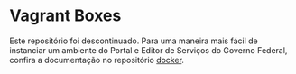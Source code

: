 # Vagrant Boxes

Este repositório foi descontinuado. Para uma maneira mais fácil de instanciar um ambiente do Portal e Editor de Serviços do Governo Federal, confira a documentação no repositório [docker](https://github.com/servicosgovbr/docker).
